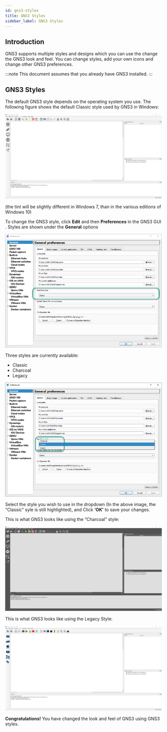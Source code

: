 ```yaml
---
id: gns3-styles
title: GNS3 Styles
sidebar_label: GNS3 Styles
---
```


## Introduction

GNS3 supports multiple styles and designs which you can use the change the GNS3 look and feel. You can change styles, add your own icons and change other GNS3 preferences.

:::note
This document assumes that you already have GNS3 installed.
:::

## GNS3 Styles

The default GNS3 style depends on the operating system you use. The following figure shows the default Classic style used by GNS3 in Windows:

![screenshot](../../img/gns3-styles/1.jpg)

(the tint will be slightly different in Windows 7, than in the various editions of Windows 10)

To change the GNS3 style, click **Edit** and then **Preferences** in the GNS3 GUI . Styles are shown under the **General** options

![screenshot](../../img/gns3-styles/2.jpg)

Three styles are currently available:
- Classic
- Charcoal
- Legacy

![screenshot](../../img/gns3-styles/3.jpg)

Select the style you wish to use in the dropdown (In the above image, the “Classic” syle is still highlighted), and Click **‘OK’** to save your changes.

This is what GNS3 looks like using the “Charcoal” style:

![screenshot](../../img/gns3-styles/4.jpg)

This is what GNS3 looks like using the Legacy Style:

![screenshot](../../img/gns3-styles/5.jpg)

**Congratulations!** You have changed the look and feel of GNS3 using GNS3 styles.
